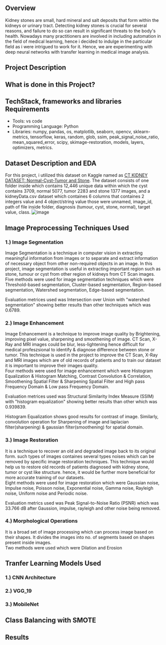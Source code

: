 ## Overview
Kidney stones are small, hard mineral and salt deposits that form within the kidneys or urinary tract. Detecting kidney stones is crucial for several reasons, and failure to do so can result in significant threats to the body's health. Nowadays many practitioners are involved in including automation in the field of medical learning, hence i decided to indulge in the particular field as i were intrigued to work for it. Hence, we are experimenting with deep neural networks with transfer learning in medical image analysis.

## Project Description

## What is done in this Project?

## TechStack, frameworks and libraries Requirements
- Tools: vs code
- Programming Language: Python
- Libraries: numpy, pandas, os, matplotlib, seaborn, opencv, sklearn-metrics, tensorflow, keras, random, glob, ssim, peak_signal_noise_ratio, mean_squared_error, scipy, skimage-restoration, models, layers, optimizers, metrics.

## Dataset Description and EDA
For this project, i utilized this dataset on Kaggle named as [CT KIDNEY DATASET: Normal-Cyst-Tumor and Stone](https://www.kaggle.com/datasets/nazmul0087/ct-kidney-dataset-normal-cyst-tumor-and-stone). The dataset consists of one folder inside which contains 12,446 unique data within which the cyst contains 3709, normal 5077, tumor 2283 and stone 1377 images, and a kidneyData.csv dataset which containes 6 columns that containes 2 integers value and 4 object/string value those were unnamed, image_id, path of file inside folder, diagnosis (tumour, cyst, stone, normal), target value, class.
![image](https://github.com/user-attachments/assets/6c552658-80fc-4a9c-8277-a316d6803a73)

## Image Preprocessing Techniques Used

### 1.) Image Segmentation
Image Segmentation is a technique in computer vision in extracting meaningful information from images or to separate and extract information of necessary object from other non-required objects in an image. In this project, image segmentation is useful in extracting important region such as stone, tumour or cyst from other region of kidneys from CT Scan images.
<br>Five methods were used for image segmentation techniques which were Threshold-based segmentation, Cluster-based segmentation, Region-based segmentation, Watershed segmentation, Edge-based segmentation.

Evaluation metrices used was Intersection over Union with "watershed segmentation" showing better results than other techniques which was 0.6789.

### 2.) Image Enhancement
Image Enhancement is a technique to improve image quality by Brightening, improving pixel value, sharpening and smoothening of image. CT Scan, X-Ray and MRI images could be blur, less-lightening hence difficult for medical profeszsional to identify & diagnose difference between stone or tumor. This technique is used in the project to improve the CT Scan, X-Ray and MRI images which are of old records of patients and to train our dataset it is important to improve their images quality.<br>
Four methods were used for image enhancement which were Histogram Equalization & Histogram Matching, Contrast Convolution & Correlation, Smoothening Spatial Filter & Sharpening Spatial Filter and High pass Frequency Domain & Low pass Frequency Domain.

Evaluation metrices used was Structural Similarity Index Measure (SSIM) with "histogram equalization" showing better results than other which was 0.939839.

Histogram Equalization shows good results for contrast of image. Similarly, convolution operation for Sharpening of image and laplacian filter(sharpening) & gaussian filter(smoothening) for spatial domain.

### 3.) Image Restoration
It is a technique to recover an old and degraded image back to its original form. such types of images containes several types noises which can be removed by specific image restoration techniques. This technique would help us to restore old records of patients diagnosed with kidney stone, tumor or cyst like structure. hence, it would be further more beneficial for more accurate training of our datasets.<br>
Eight methods were used for image restoration which were Gaussian noise, Impulse noise, Poisson noise, Exponential noise, Gamma noise, Rayleigh noise, Uniform noise and Periodic noise.

Evaluation metrics used was Peak Signal-to-Noise Ratio (PSNR) which was 33.766 dB after Gaussion, impulse, rayleigh and other noise being removed.

### 4.) Morphological Operations 
It is a broad set of image processing which can process image based on their shapes. It divides the images into no. of segments based on shapes present inside images.<br>
Two methods were used which were Dilation and Erosion
## Tranfer Learning Models Used

### 1.) CNN Architecture

### 2.) VGG_19

### 3.) MobileNet

## Class Balancing with SMOTE
## Results 
